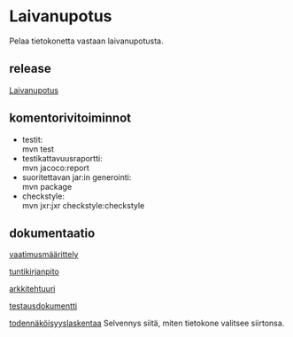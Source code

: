 # Laivanupotus

Pelaa tietokonetta vastaan laivanupotusta.

## release
[Laivanupotus](https://github.com/mazantti/ot-harjoitustyo/releases/tag/Lopullinen)

## komentorivitoiminnot

- testit:   
mvn test
- testikattavuusraportti:   
mvn jacoco:report
- suoritettavan jar:in generointi:   
mvn package
- checkstyle:   
mvn jxr:jxr checkstyle:checkstyle

## dokumentaatio


[vaatimusmäärittely](https://github.com/mazantti/ot-harjoitustyo/blob/master/dokumentaatio/vaatimusmaarittely.md)

[tuntikirjanpito](https://github.com/mazantti/ot-harjoitustyo/blob/master/dokumentaatio/tuntikirjanpito.md)

[arkkitehtuuri](https://github.com/mazantti/ot-harjoitustyo/blob/master/dokumentaatio/arkkitehtuuri.md)

[testausdokumentti](https://github.com/mazantti/ot-harjoitustyo/blob/master/dokumentaatio/Testausdokumentti.md)

[todennäköisyyslaskentaa](https://github.com/mazantti/ot-harjoitustyo/blob/master/dokumentaatio/todennakoisyyslaskenta.md) Selvennys siitä, miten tietokone valitsee siirtonsa.
